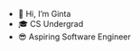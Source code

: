 - 👋 Hi, I’m Ginta
- &#127891; CS Undergrad
- &#128526; Aspiring Software Engineer

<!---
Ginta449/Ginta449 is a ✨ special ✨ repository because its `README.md` (this file) appears on your GitHub profile.
You can click the Preview link to take a look at your changes.
--->
